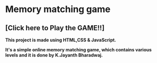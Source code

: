 # Memory matching game

## <b> [Click here to Play the GAME!!]


This project is made using HTML,CSS &amp; JavaScript.

It's a simple online memory matching game, which contains various levels and it is done by K.Jayanth Bharadwaj.
